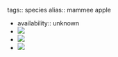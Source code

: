 tags:: species
alias:: mammee apple

- availability:: unknown
- ![](https://peach-geographical-bat-397.mypinata.cloud/ipfs/QmTBcJ71QkJfACDLNJgcP7uKnt3whw1QRvJUCc8jV7num8)
- ![](https://peach-geographical-bat-397.mypinata.cloud/ipfs/QmWe4omxzDFTy3ZtDGJhiK4BVpuX5finEVKxhZT4v7imrM)
- ![](https://peach-geographical-bat-397.mypinata.cloud/ipfs/QmYLxQHUBCQEDCab5gRZzJVHMr6j3nW7589abwiamMJeJW)